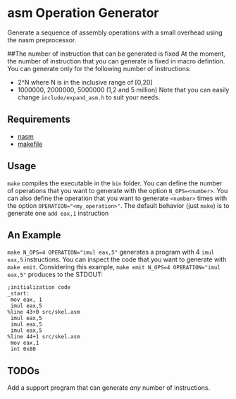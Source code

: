 # asm Operation Generator
Generate a sequence of assembly operations with a small overhead using the nasm preprocessor.

##The number of instruction that can be generated is fixed
At the moment, the number of instruction that you can generate is fixed in macro defintion. You can generate only for the following number of instructions:
 * 2^N where N is in the inclusive range of \[0,20\]
 * 1000000, 2000000, 5000000 (1,2 and 5 million)
Note that you can easily change `include/expand_asm.h` to suit your needs.

## Requirements
 * [nasm](http://www.nasm.us/)
 * [makefile](https://en.wikipedia.org/wiki/Make_(software))

## Usage
 `make` compiles the executable in the `bin` folder. You can define the 
number of operations that you want to generate with the option 
`N_OPS=<number>`. You can also define the operation that you want to 
generate `<number>` times with the option `OPERATION="<my_operation>"`.
The default behavior (just `make`) is to generate one `add eax,1` instruction

## An Example

 `make N_OPS=4 OPERATION="imul eax,5"` generates a program with 4 `imul eax,5` instructions. You can inspect the code that you want to generate with `make emit`. Considering this example,
 `make emit N_OPS=4 OPERATION="imul eax,5"` produces to the STDOUT:

```
;initialization code
_start:
 mov eax, 1
 imul eax,5
%line 43+0 src/skel.asm
 imul eax,5
 imul eax,5
 imul eax,5
%line 44+1 src/skel.asm
 mov eax,1
 int 0x80 
```
## TODOs

Add a support program that can generate *any* number of instructions. 


